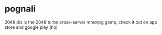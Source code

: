 # pognali
2048
dis is the 2048 turbo cross-server mmorpg game, check it out on app store and google play (no)
